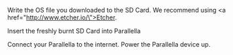 Write the OS file you downloaded to the SD Card. We recommend using <a href=\"http://www.etcher.io/\">Etcher</a>.

Insert the freshly burnt SD Card into Parallella

Connect your Parallella to the internet. Power the Parallella device up.
